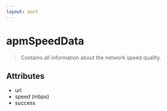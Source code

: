 ```yaml
---
layout: post
---
```


apmSpeedData
===========

> Contains all information about the network speed quality.

Attributes
----------

- url
- speed (mbps)
- success